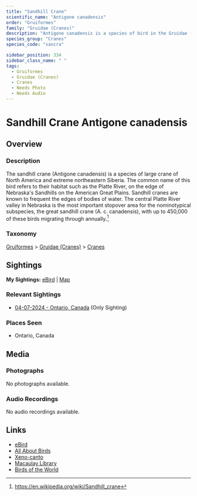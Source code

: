 ```yaml
---
title: "Sandhill Crane"
scientific_name: "Antigone canadensis"
order: "Gruiformes"
family: "Gruidae (Cranes)"
description: "Antigone canadensis is a species of bird in the Gruidae (Cranes) family. It has been observed 1 times."
species_group: "Cranes"
species_code: "sancra"

sidebar_position: 334
sidebar_class_name: " "
tags: 
  - Gruiformes
  - Gruidae (Cranes)
  - Cranes
  - Needs Photo
  - Needs Audio
---
```


# Sandhill Crane <span className='sci_name'>Antigone canadensis</span>

## Overview

### Description
The sandhill crane (Antigone canadensis) is a species of large crane of North America and extreme northeastern Siberia. The common name of this bird refers to their habitat such as the Platte River, on the edge of Nebraska's Sandhills on the American Great Plains. Sandhill cranes are known to frequent the edges of bodies of water. The central Platte River valley in Nebraska is the most important stopover area for the nominotypical subspecies, the great sandhill crane (A. c. canadensis), with up to 450,000 of these birds migrating through annually.[^1]

[^1]: https://en.wikipedia.org/wiki/Sandhill_crane

### Taxonomy
[Gruiformes](/tags/gruiformes) > [Gruidae (Cranes)](/tags/gruidae-cranes) > [Cranes](/tags/cranes)


## Sightings

**My Sightings:** [eBird](https://ebird.org/lifelist?r=world&time=life&spp=sancra) | [Map](/map?species_code=sancra)

### Relevant Sightings

* [04-07-2024 - Ontario, Canada](https://ebird.org/checklist/S167557450) (Only Sighting)

### Places Seen

* Ontario, Canada



## Media
### Photographs
No photographs available.

### Audio Recordings
No audio recordings available.

## Links
* [eBird](https://ebird.org/species/sancra) 
* [All About Birds](https://www.allaboutbirds.org/guide/sancra) 
* [Xeno-canto](https://www.xeno-canto.org/species/antigone-canadensis) 
* [Macaulay Library](https://search.macaulaylibrary.org/catalog?taxonCode=sancra&sort=rating_rank_desc)
* [Birds of the World](https://birdsoftheworld.org/bow/species/sancra)
